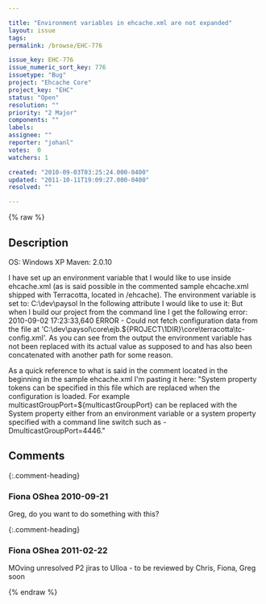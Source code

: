 ```yaml
---

title: "Environment variables in ehcache.xml are not expanded"
layout: issue
tags: 
permalink: /browse/EHC-776

issue_key: EHC-776
issue_numeric_sort_key: 776
issuetype: "Bug"
project: "Ehcache Core"
project_key: "EHC"
status: "Open"
resolution: ""
priority: "2 Major"
components: ""
labels: 
assignee: ""
reporter: "johanl"
votes:  0
watchers: 1

created: "2010-09-03T03:25:24.000-0400"
updated: "2011-10-11T19:09:27.000-0400"
resolved: ""

---
```




{% raw %}



## Description

<div markdown="1" class="description">

OS: Windows XP
Maven: 2.0.10

I have set up an environment variable that I would like to use inside ehcache.xml (as is said possible in the commented sample ehcache.xml shipped with Terracotta, located in <installdir>/ehcache).
The environment variable is set to: C:\dev\paysol
In the following attribute I would like to use it:
<terracottaConfig url="${PROJECT\1DIR}/core/terracotta/tc-config.xml"/>
But when I build our project from the command line I get the following error:
2010-09-02 17:23:33,640 ERROR - Could not fetch configuration data from the file at 'C:\dev\paysol\core\ejb\.\${PROJECT\1DIR}\core\terracotta\tc-config.xml'.
As you can see from the output the environment variable has not been replaced with its actual value as supposed to and has also been concatenated with another path for some reason.

As a quick reference to what is said in the comment located in the beginning in the sample ehcache.xml I'm pasting it here:
"System property tokens can be specified in this file which are replaced when the configuration
is loaded. For example multicastGroupPort=${multicastGroupPort} can be replaced with the
System property either from an environment variable or a system property specified with a
command line switch such as -DmulticastGroupPort=4446."


</div>

## Comments


{:.comment-heading}
### **Fiona OShea** <span class="date">2010-09-21</span>

<div markdown="1" class="comment">

Greg, do you want to do something with this?

</div>


{:.comment-heading}
### **Fiona OShea** <span class="date">2011-02-22</span>

<div markdown="1" class="comment">

MOving unresolved P2 jiras to Ulloa - to be reviewed by Chris, Fiona, Greg soon

</div>



{% endraw %}
